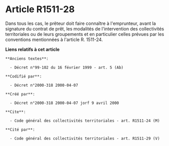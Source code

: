 # Article R1511-28

Dans tous les cas, le prêteur doit faire connaître à l'emprunteur, avant la signature du contrat de prêt, les modalités de
l'intervention des collectivités territoriales ou de leurs groupements et en particulier celles prévues par les conventions
mentionnées à l'article R. 1511-24.

**Liens relatifs à cet article**

	**Anciens textes**:

	  - Décret n°99-102 du 16 février 1999 - art. 5 (Ab)

	**Codifié par**:

	  - Décret n°2000-318 2000-04-07

	**Créé par**:

	  - Décret n°2000-318 2000-04-07 jorf 9 avril 2000

	**Cite**:

	  - Code général des collectivités territoriales - art. R1511-24 (M)

	**Cité par**:

	  - Code général des collectivités territoriales - art. R1511-29 (V)
